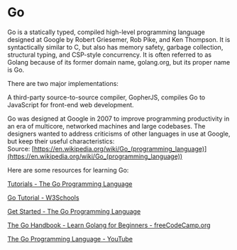 
Go
==




Go is a statically typed, compiled high-level programming language designed at Google by Robert Griesemer, Rob Pike, and Ken Thompson. It is syntactically similar to C, but also has memory safety, garbage collection, structural typing, and CSP-style concurrency. It is often referred to as Golang because of its former domain name, golang.org, but its proper name is Go.

There are two major implementations:

A third-party source-to-source compiler, GopherJS, compiles Go to JavaScript for front-end web development.

Go was designed at Google in 2007 to improve programming productivity in an era of multicore, networked machines and large codebases. The designers wanted to address criticisms of other languages in use at Google, but keep their useful characteristics:  
Source: [https://en.wikipedia.org/wiki/Go_(programming_language)](https://en.wikipedia.org/wiki/Go_(programming_language))

Here are some resources for learning Go:

[Tutorials - The Go Programming Language](https://go.dev/doc/tutorial/)

[Go Tutorial - W3Schools](https://www.w3schools.com/go/index.php)

[Get Started - The Go Programming Language](https://go.dev/learn/)

[The Go Handbook - Learn Golang for Beginners - freeCodeCamp.org](https://www.freecodecamp.org/news/go-beginners-handbook/)

[The Go Programming Language - YouTube](https://www.youtube.com/@golang)